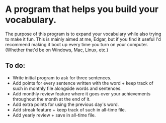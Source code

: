 # A program that helps you build your vocabulary.
The purpose of this program is to expand your vocabulary while also trying to make it fun.
This is mainly aimed at me, Edgar, but if you find it useful I'd recommend making it boot up every time you turn on your computer.
(Whether that'd be on Windows, Mac, Linux, etc.)

## To do:
- Write initial program to ask for three sentences.
- Add points for every sentence written with the word + keep track of such in monthly file alongside words and sentences.
- Add monthly review feature where it goes over your achievements throughout the month at the end of it.
- Add extra points for using the previous day's word.
- Add streak feature + keep track of such in all-time file.
- Add yearly review + save in all-time file.
